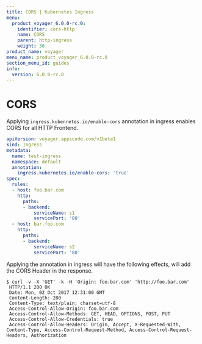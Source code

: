 ```yaml
---
title: CORS | Kubernetes Ingress
menu:
  product_voyager_6.0.0-rc.0:
    identifier: cors-http
    name: CORS
    parent: http-ingress
    weight: 30
product_name: voyager
menu_name: product_voyager_6.0.0-rc.0
section_menu_id: guides
info:
  version: 6.0.0-rc.0
---
```


# CORS

Applying `ingress.kubenretes.io/enable-cors` annotation in ingress enables CORS for all HTTP Frontend.

```yaml
apiVersion: voyager.appscode.com/v1beta1
kind: Ingress
metadata:
  name: test-ingress
  namespace: default
  annotation:
    ingress.kubernetes.io/enable-cors: 'true'
spec:
  rules:
  - host: foo.bar.com
    http:
      paths:
      - backend:
          serviceName: s1
          servicePort: '80'
  - host: bar.foo.com
    http:
      paths:
      - backend:
          serviceName: s2
          servicePort: '80'
```

Applying the annotation in ingress will have the following effects, will add the CORS Header in the response.

```
$ curl -v -X 'GET' -k -H 'Origin: foo.bar.com' 'http://foo.bar.com'
 HTTP/1.1 200 OK
 Date: Mon, 02 Oct 2017 12:31:00 GMT
 Content-Length: 280
 Content-Type: text/plain; charset=utf-8
 Access-Control-Allow-Origin: foo.bar.com
 Access-Control-Allow-Methods: GET, HEAD, OPTIONS, POST, PUT
 Access-Control-Allow-Credentials: true
 Access-Control-Allow-Headers: Origin, Accept, X-Requested-With, Content-Type, Access-Control-Request-Method, Access-Control-Request-Headers, Authorization

```